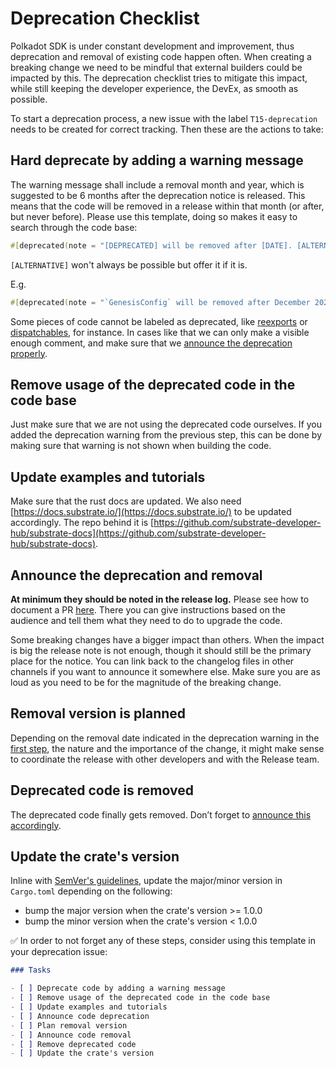 # Deprecation Checklist

Polkadot SDK is under constant development and improvement, thus deprecation and removal of existing code happen often.
When creating a breaking change we need to be mindful that external builders could be impacted by this.
The deprecation checklist tries to mitigate this impact, while still keeping the developer experience, the DevEx, as
smooth as possible.

To start a deprecation process, a new issue with the label `T15-deprecation` needs to be created for correct tracking.
Then these are the actions to take:

## Hard deprecate by adding a warning message

The warning message shall include a removal month and year, which is suggested to be 6 months after the deprecation
notice is released.
This means that the code will be removed in a release within that month (or after, but never before). Please use this
template, doing so makes it easy to search through the code base:

```rust
#[deprecated(note = "[DEPRECATED] will be removed after [DATE]. [ALTERNATIVE]")]
```
`[ALTERNATIVE]` won't always be possible but offer it if it is.

E.g.
```rust
#[deprecated(note = "`GenesisConfig` will be removed after December 2023. Use `RuntimeGenesisConfig` instead.")]
```

Some pieces of code cannot be labeled as deprecated, like [reexports](https://github.com/rust-lang/rust/issues/30827)
or [dispatchables](https://github.com/paritytech/polkadot-sdk/issues/182#issuecomment-1691684159), for instance.
In cases like that we can only make a visible enough comment, and make sure that we [announce the deprecation properly](#announce-the-deprecation-and-removal).

## Remove usage of the deprecated code in the code base

Just make sure that we are not using the deprecated code ourselves.
If you added the deprecation warning from the previous step, this can be done by making sure that warning is not shown
when building the code.

## Update examples and tutorials

Make sure that the rust docs are updated.
We also need [https://docs.substrate.io/](https://docs.substrate.io/) to be updated accordingly. The repo behind it is
[https://github.com/substrate-developer-hub/substrate-docs](https://github.com/substrate-developer-hub/substrate-docs).

## Announce the deprecation and removal

**At minimum they should be noted in the release log.** Please see how to document a PR [here](https://github.com/paritytech/polkadot-sdk/blob/master/docs/contributor/CONTRIBUTING.md#documentation).
There you can give instructions based on the audience and tell them what they need to do to upgrade the code.

Some breaking changes have a bigger impact than others. When the impact is big the release note is not enough, though
it should still be the primary place for the notice. You can link back to the changelog files in other channels if you
want to announce it somewhere else.
Make sure you are as loud as you need to be for the magnitude of the breaking change.

## Removal version is planned

Depending on the removal date indicated in the deprecation warning in the [first step](#hard-deprecate-by-adding-a-warning-message),
the nature and the importance of the change, it might make sense to coordinate the release with other developers and
with the Release team.

## Deprecated code is removed

The deprecated code finally gets removed.
Don’t forget to [announce this accordingly](#announce-the-deprecation-and-removal).

## Update the crate's version

Inline with [SemVer's guidelines](https://semver.org/#spec-item-4), update the major/minor version in `Cargo.toml`
depending on the following:
- bump the major version when the crate's version >= 1.0.0
- bump the minor version when the crate's version < 1.0.0

✅ In order to not forget any of these steps, consider using this template in your deprecation issue:

```markdown
### Tasks

- [ ] Deprecate code by adding a warning message
- [ ] Remove usage of the deprecated code in the code base
- [ ] Update examples and tutorials
- [ ] Announce code deprecation
- [ ] Plan removal version
- [ ] Announce code removal
- [ ] Remove deprecated code
- [ ] Update the crate's version
```
